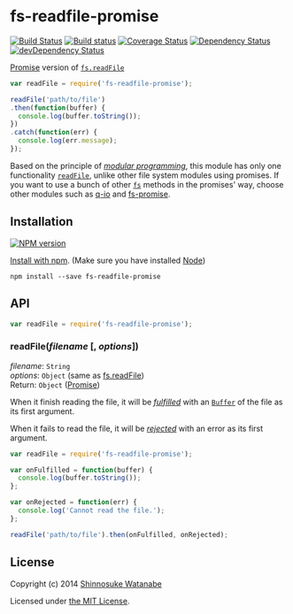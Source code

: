# fs-readfile-promise 

[![Build Status](https://travis-ci.org/shinnn/fs-readfile-promise.svg?branch=master)](https://travis-ci.org/shinnn/fs-readfile-promise)
[![Build status](https://ci.appveyor.com/api/projects/status/5sacvq0w9x7mwkwd)](https://ci.appveyor.com/project/ShinnosukeWatanabe/fs-readfile-promise)
[![Coverage Status](https://img.shields.io/coveralls/shinnn/fs-readfile-promise.svg)](https://coveralls.io/r/shinnn/fs-readfile-promise)
[![Dependency Status](https://david-dm.org/shinnn/fs-readfile-promise.svg)](https://david-dm.org/shinnn/fs-readfile-promise)
[![devDependency Status](https://david-dm.org/shinnn/fs-readfile-promise/dev-status.svg)](https://david-dm.org/shinnn/fs-readfile-promise#info=devDependencies)

[Promise][promise] version of [`fs.readFile`][fsreadfile]

```javascript
var readFile = require('fs-readfile-promise');

readFile('path/to/file')
.then(function(buffer) {
  console.log(buffer.toString());
})
.catch(function(err) {
  console.log(err.message);
});
```

Based on the principle of [*modular programming*](http://en.wikipedia.org/wiki/Modular_programming), this module has only one functionality [`readFile`][fsreadfile], unlike other file system modules using promises. If you want to use a bunch of other [`fs`](http://nodejs.org/api/fs.html) methods in the promises' way, choose other modules such as [q-io](https://github.com/kriskowal/q-io) and [fs-promise](https://github.com/kevinbeaty/fs-promise).

## Installation

[![NPM version](https://badge.fury.io/js/fs-readfile-promise.svg)](http://badge.fury.io/js/fs-readfile-promise)

[Install with npm](https://www.npmjs.org/doc/cli/npm-install.html). (Make sure you have installed [Node](http://nodejs.org/))

```
npm install --save fs-readfile-promise
```

## API

```javascript
var readFile = require('fs-readfile-promise');
```

### readFile(*filename* [, *options*])

*filename*: `String`  
*options*: `Object` (same as [fs.readFile][fsreadfile])  
Return: `Object` ([Promise][promise])

When it finish reading the file, it will be [*fulfilled*](http://promisesaplus.com/#point-26) with an [`Buffer`](http://nodejs.org/api/buffer.html#buffer_buffer) of the file as its first argument.

When it fails to read the file, it will be [*rejected*](http://promisesaplus.com/#point-30) with an error as its first argument.

```javascript
var readFile = require('fs-readfile-promise');

var onFulfilled = function(buffer) {
  console.log(buffer.toString());
};

var onRejected = function(err) {
  console.log('Cannot read the file.');
};

readFile('path/to/file').then(onFulfilled, onRejected);
```

## License

Copyright (c) 2014 [Shinnosuke Watanabe](https://github.com/shinnn)

Licensed under [the MIT License](./LICENSE).

[fsreadfile]: http://nodejs.org/api/fs.html#fs_fs_readfile_filename_options_callback
[promise]: http://promisesaplus.com/
